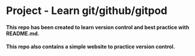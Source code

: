 # Project - Learn git/github/gitpod

#### This repo has been created to learn version control and best practice with README.md.

#### This repo also contains a simple website to practice version control.